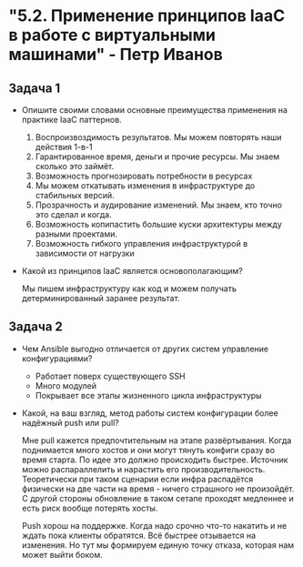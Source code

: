 <h1>"5.2. Применение принципов IaaC в работе с виртуальными машинами" - Петр Иванов</h1>

## Задача 1

- Опишите своими словами основные преимущества применения на практике IaaC паттернов.  

	1. Воспроизвоздимость результатов. Мы можем повторять наши действия 1-в-1
	2. Гарантированное время, деньги и прочие ресурсы. Мы знаем сколько это займёт.
	3. Возможность прогнозировать потребности в ресурсах
	4. Мы можем откатывать изменения в инфраструктуре до стабильных версий. 
	5. Прозрачность и аудирование изменений. Мы знаем, кто точно это сделал и когда. 
	6. Возможность копипастить большие куски архитектуры между разными проектами. 
	7. Возможность гибкого управления инфраструктурой в зависимости от нагрузки 
	
	
- Какой из принципов IaaC является основополагающим?

	Мы пишем инфраструктуру как код и можем получать детерминированный заранее результат. 
	
## Задача 2

- Чем Ansible выгодно отличается от других систем управление конфигурациями?

	- Работает поверх существующего SSH
	- Много модулей
	- Покрывает все этапы жизненного цикла инфраструктуры 
	
- Какой, на ваш взгляд, метод работы систем конфигурации более надёжный push или pull?

	Мне pull кажется предпочтительным на этапе развёртывания. Когда поднимается много хостов 
	и они могут тянуть конфиги сразу во время старта. По идее это должно происходить быстрее. 
	Источник можно распараллелить и нарастить его производительность. Теоретически при таком 
	сценарии если инфра распадётся физически на две части на время - ничего страшного не произойдёт. 
	С другой стороны обновление в таком сетапе проходят медленнее и есть риск вообще потерять хосты. 
	
	Push хорош на поддержке. Когда надо срочно что-то накатить и не ждать пока клиенты обратятся. 
	Всё быстрее отзывается на изменения. Но тут мы формируем единую точку отказа, которая нам может выйти боком. 


